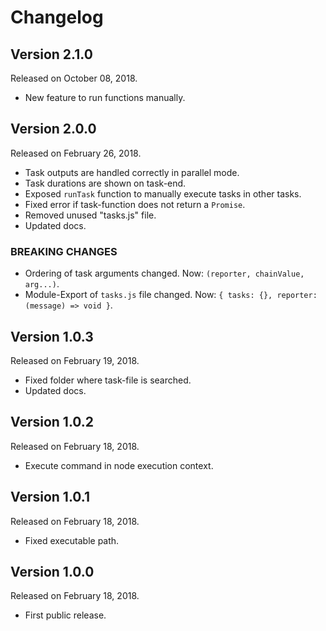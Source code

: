 # Changelog

## Version 2.1.0

Released on October 08, 2018.

-   New feature to run functions manually.


## Version 2.0.0

Released on February 26, 2018.

-   Task outputs are handled correctly in parallel mode.
-   Task durations are shown on task-end.
-   Exposed `runTask` function to manually execute tasks in other tasks.
-   Fixed error if task-function does not return a `Promise`.
-   Removed unused "tasks.js" file.
-   Updated docs.

### BREAKING CHANGES

-   Ordering of task arguments changed. Now: `(reporter, chainValue, arg...)`.
-   Module-Export of `tasks.js` file changed. Now: `{ tasks: {}, reporter: (message) => void }`.


## Version 1.0.3

Released on February 19, 2018.

-   Fixed folder where task-file is searched.
-   Updated docs.


## Version 1.0.2

Released on February 18, 2018.

-   Execute command in node execution context.


## Version 1.0.1

Released on February 18, 2018.

-   Fixed executable path.


## Version 1.0.0

Released on February 18, 2018.

-   First public release.
